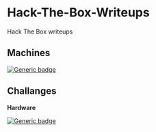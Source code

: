 # Hack-The-Box-Writeups
Hack The Box writeups

## Machines
[![Generic badge](https://img.shields.io/static/v1?label=Jerry&message=Completed&color=green)](https://shields.io/)

## Challanges
**Hardware**

[![Generic badge](https://img.shields.io/static/v1?label=Secret%20Treasures&message=In%20Progress&color=orange)](https://shields.io/)



